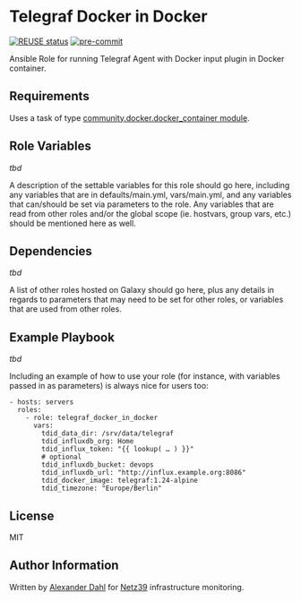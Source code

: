 <!--
SPDX-FileCopyrightText: 2022 Alexander Dahl
SPDX-License-Identifier: CC-BY-4.0
-->

Telegraf Docker in Docker
=========================

[![REUSE status](https://api.reuse.software/badge/git.fsfe.org/reuse/api)](https://api.reuse.software/info/git.fsfe.org/reuse/api)
[![pre-commit](https://img.shields.io/badge/pre--commit-enabled-brightgreen?logo=pre-commit)](https://github.com/pre-commit/pre-commit)

Ansible Role for running Telegraf Agent with Docker input plugin in Docker container.

Requirements
------------

Uses a task of type [community.docker.docker_container
module](https://docs.ansible.com/ansible/latest/collections/community/docker/docker_container_module.html).

Role Variables
--------------

*tbd*

A description of the settable variables for this role should go here, including any variables that are in defaults/main.yml, vars/main.yml, and any variables that can/should be set via parameters to the role. Any variables that are read from other roles and/or the global scope (ie. hostvars, group vars, etc.) should be mentioned here as well.

Dependencies
------------

*tbd*

A list of other roles hosted on Galaxy should go here, plus any details in regards to parameters that may need to be set for other roles, or variables that are used from other roles.

Example Playbook
----------------

*tbd*

Including an example of how to use your role (for instance, with variables passed in as parameters) is always nice for users too:

```
- hosts: servers
  roles:
    - role: telegraf_docker_in_docker
      vars:
        tdid_data_dir: /srv/data/telegraf
        tdid_influxdb_org: Home
        tdid_influx_token: "{{ lookup( … ) }}"
        # optional
        tdid_influxdb_bucket: devops
        tdid_influxdb_url: "http://influx.example.org:8086"
        tdid_docker_image: telegraf:1.24-alpine
        tdid_timezone: "Europe/Berlin"
```

License
-------

MIT

Author Information
------------------

Written by [Alexander Dahl](mailto:alex@netz39.de) for
[Netz39](https://www.netz39.de/) infrastructure monitoring.
